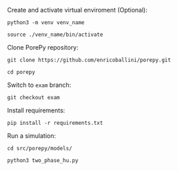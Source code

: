 Create and activate virtual enviroment (Optional):
    
    python3 -m venv venv_name
    
    source ./venv_name/bin/activate

Clone PorePy repository:
    
    git clone https://github.com/enricoballini/porepy.git

    cd porepy

Switch to `exam` branch:

    git checkout exam

Install requirements:

    pip install -r requirements.txt

Run a simulation:

    cd src/porepy/models/

    python3 two_phase_hu.py
